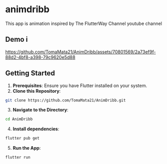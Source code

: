 # animdribb

This app is animation inspired by The FlutterWay Channel youtube channel

## Demo i

https://github.com/TomaMata21/AnimDribb/assets/70801569/2a73ef9f-88d2-4bf8-a398-79c9620e5d88

## Getting Started
1. **Prerequisites**: Ensure you have Flutter installed on your system.
2. **Clone this Repository**:
 ```bash
git clone https://github.com/TomaMata21/AnimDribb.git
```
3. **Navigate to the Directory**:
  ```bash
cd AnimDribb
```  
4. **Install dependencies**:
  ```bash
 flutter pub get
```
5. **Run the App**:
 ```bash
 flutter run
```  
